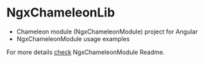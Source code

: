 # NgxChameleonLib

* Chameleon module (NgxChameleonModule) project for Angular
* NgxChameleonModule usage examples

For more details [check](https://github.com/wdmatheus/NgxChameleonLib/blob/master/projects/ngx-chameleon/README.md) NgxChameleonModule Readme.
